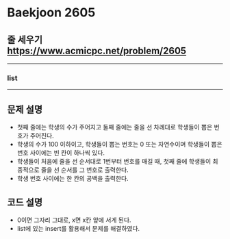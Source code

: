 Baekjoon 2605
=============
줄 세우기  <https://www.acmicpc.net/problem/2605>
---------------
- - -
### list
- - -
## 문제 설명
- 첫째 줄에는 학생의 수가 주어지고 둘째 줄에는 줄을 선 차례대로 학생들이 뽑은 번호가 주어진다.
- 학생의 수가 100 이하이고, 학생들이 뽑는 번호는 0 또는 자연수이며 학생들이 뽑은 번호 사이에는 빈 칸이 하나씩 있다.
- 학생들이 처음에 줄을 선 순서대로 1번부터 번호를 매길 때, 첫째 줄에 학생들이 최종적으로 줄을 선 순서를 그 번호로 출력한다.
- 학생 번호 사이에는 한 칸의 공백을 출력한다.
## 코드 설명
- 0이면 그자리 그대로, x면 x칸 앞에 서게 된다.
- list에 있는 insert를 활용해서 문제를 해결하였다.
